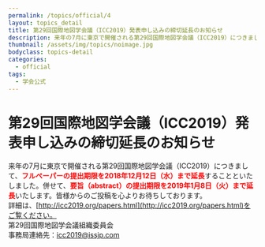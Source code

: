 ```yaml
---
permalink: /topics/official/4
layout: topics_detail
title: 第29回国際地図学会議（ICC2019）発表申し込みの締切延長のお知らせ
description: 来年の7月に東京で開催される第29回国際地図学会議（ICC2019）につきまして、フルペーパーの提出期限を2018年12月12日（水）まで延長することといたしました。併せて、要旨（abstract）の提出期限を2019年1月8日（火）まで延長いたします。皆様からのご投稿を心よりお待ちしております。
thumbnail: /assets/img/topics/noimage.jpg
bodyclass: topics-detail
categories:
  - official
tags:
  - 学会公式
---
```


# 第29回国際地図学会議（ICC2019）発表申し込みの締切延長のお知らせ

来年の7月に東京で開催される第29回国際地図学会議（ICC2019）につきまして、<span style="color: red">__フルペーパーの提出期限を2018年12月12日（水）まで延長__</span>することといたしました。併せて、<span style="color: red">__要旨（abstract）の提出期限を2019年1月8日（火）まで延長__</span>いたします。皆様からのご投稿を心よりお待ちしております。<br>
詳細は、[http://icc2019.org/papers.html](http://icc2019.org/papers.html)をご覧ください。<br>
第29回国際地図学会議組織委員会<br>
事務局連絡先：[icc2019@issjp.com](<mailto:icc2019@issjp.com>)
